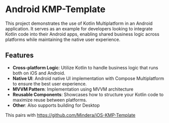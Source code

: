 # Android KMP-Template

This project demonstrates the use of Kotlin Multiplatform in an Android application. It serves as an example for developers looking to integrate Kotlin code into their Android apps, enabling shared business logic across platforms while maintaining the native user experience.

## Features

- **Cross-platform Logic**: Utilize Kotlin to handle business logic that runs both on iOS and Android.
- **Native UI**: Android native UI implementation with Compose Multiplatform to ensure the best user experience.
- **MVVM Pattern**: Implementation using MVVM architecture 
- **Reusable Components**: Showcases how to structure your Kotlin code to maximize reuse between platforms.
- **Other**: Also supports building for Desktop 



This pairs with https://github.com/Mindera/iOS-KMP-Template
